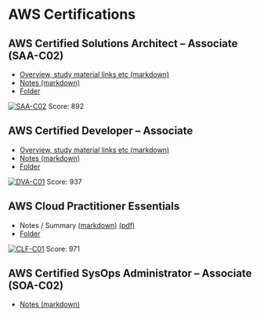 # AWS Certifications

## AWS Certified Solutions Architect – Associate (SAA-C02)

* [Overview, study material links etc (markdown)](solutions_architect/solutions_architect.md)
* [Notes (markdown)](solutions_architect/aws_certified_solutions_architect.md)
* [Folder](solutions_architect)

[![SAA-C02](https://images.credly.com/size/100x100/images/4bc21d8b-4afe-4fbd-9a90-a9de8bf7b240/AWS-SolArchitect-Associate-2020.png)](https://www.credly.com/badges/60f7f158-f792-4bde-ba87-736bb49d68b5)
Score: 892

## AWS Certified Developer – Associate

* [Overview, study material links etc (markdown)](developer_associate/developer.md)
* [Notes (markdown)](developer_associate/aws_certified_developer.md)
* [Folder](developer_associate)

[![DVA-C01](https://images.credly.com/size/100x100/images/598f6ac6-2dbd-4394-8ae4-943b2f4c43ea/AWS-Developer-Associate-2020.png)](https://www.credly.com/badges/8e54c67a-1106-47d0-a545-3d6c4393a69e)
Score: 937

## AWS Cloud Practitioner Essentials

* Notes / Summary [(markdown)](cloud_practitioner/aws_certified_cloud_practitioner.md) [(pdf)](cloud_practitioner/aws_certified_cloud_practitioner.pdf)
* [Folder](cloud_practitioner)

[![CLF-C01](https://images.credly.com/size/100x100/images/68468004-5a85-4f3b-bc58-590773979486/AWS-CloudPractitioner-2020.png)](https://www.credly.com/badges/4374ef91-d724-4b69-a184-c4f8aba6ade1)
Score: 971

## AWS Certified SysOps Administrator – Associate (SOA-C02)

* [Notes (markdown)](sysops_administrator/sysops_administrator.md)
